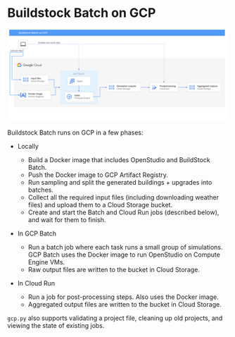 # Buildstock Batch on GCP

![Architecture diagram](/buildstockbatch/gcp/arch.svg)

Buildstock Batch runs on GCP in a few phases:

  * Locally
    - Build a Docker image that includes OpenStudio and BuildStock Batch.
    - Push the Docker image to GCP Artifact Registry.
    - Run sampling and split the generated buildings + upgrades into batches.
    - Collect all the required input files (including downloading weather files)
      and upload them to a Cloud Storage bucket.
    - Create and start the Batch and Cloud Run jobs (described below),
      and wait for them to finish.

  * In GCP Batch
    - Run a batch job where each task runs a small group of simulations.
      GCP Batch uses the Docker image to run OpenStudio on Compute Engine VMs.
    - Raw output files are written to the bucket in Cloud Storage.

  * In Cloud Run
    - Run a job for post-processing steps. Also uses the Docker image.
    - Aggregated output files are written to the bucket in Cloud Storage.


`gcp.py` also supports validating a project file, cleaning up old projects,
and viewing the state of existing jobs.
